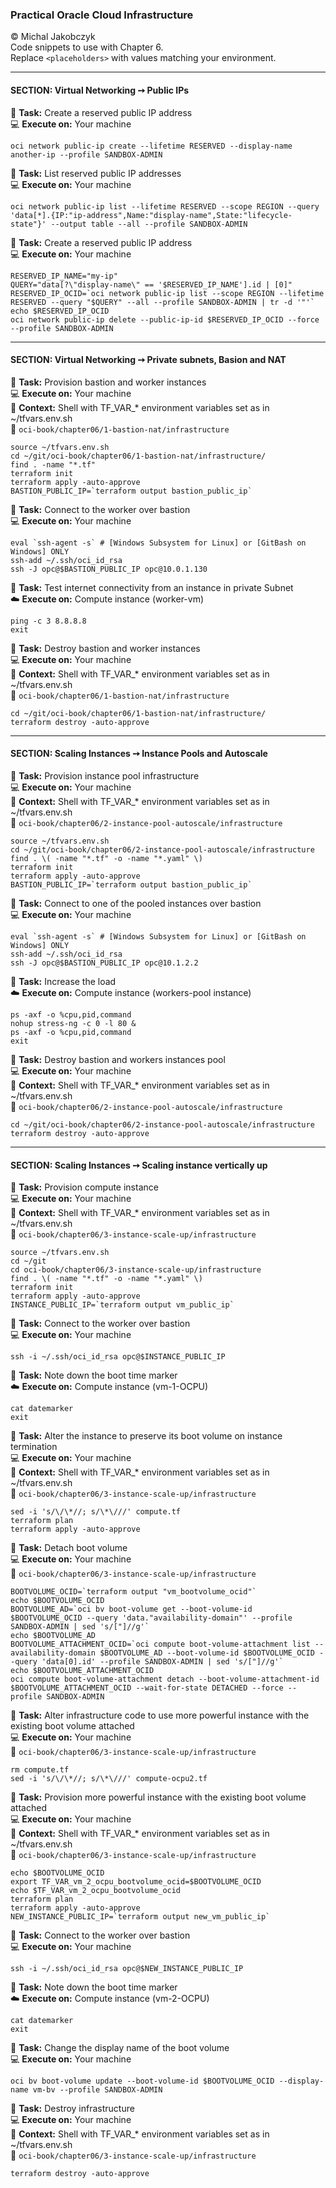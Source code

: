 ### Practical Oracle Cloud Infrastructure
© Michal Jakobczyk  
Code snippets to use with Chapter 6.  
Replace `<placeholders>` with values matching your environment.  

---
#### SECTION: Virtual Networking ➙ Public IPs

:wrench: **Task:** Create a reserved public IP address   
:computer: **Execute on:** Your machine

    oci network public-ip create --lifetime RESERVED --display-name another-ip --profile SANDBOX-ADMIN

:wrench: **Task:** List reserved public IP addresses   
:computer: **Execute on:** Your machine

    oci network public-ip list --lifetime RESERVED --scope REGION --query 'data[*].{IP:"ip-address",Name:"display-name",State:"lifecycle-state"}' --output table --all --profile SANDBOX-ADMIN

:wrench: **Task:** Create a reserved public IP address   
:computer: **Execute on:** Your machine

    RESERVED_IP_NAME="my-ip"
    QUERY="data[?\"display-name\" == '$RESERVED_IP_NAME'].id | [0]"
    RESERVED_IP_OCID=`oci network public-ip list --scope REGION --lifetime RESERVED --query "$QUERY" --all --profile SANDBOX-ADMIN | tr -d '"'`
    echo $RESERVED_IP_OCID
    oci network public-ip delete --public-ip-id $RESERVED_IP_OCID --force --profile SANDBOX-ADMIN
    
---
#### SECTION: Virtual Networking ➙ Private subnets, Basion and NAT

:wrench: **Task:** Provision bastion and worker instances   
:computer: **Execute on:** Your machine  
:dart: **Context:** Shell with TF_VAR_* environment variables set as in ~/tfvars.env.sh  
:file_folder: `oci-book/chapter06/1-bastion-nat/infrastructure`

    source ~/tfvars.env.sh
    cd ~/git/oci-book/chapter06/1-bastion-nat/infrastructure/
    find . -name "*.tf"
    terraform init
    terraform apply -auto-approve
    BASTION_PUBLIC_IP=`terraform output bastion_public_ip`
    
:wrench: **Task:** Connect to the worker over bastion   
:computer: **Execute on:** Your machine  

    eval `ssh-agent -s` # [Windows Subsystem for Linux] or [GitBash on Windows] ONLY
    ssh-add ~/.ssh/oci_id_rsa
    ssh -J opc@$BASTION_PUBLIC_IP opc@10.0.1.130
    
:wrench: **Task:** Test internet connectivity from an instance in private Subnet  
:cloud: **Execute on:** Compute instance (worker-vm)
 
    ping -c 3 8.8.8.8
    exit

:wrench: **Task:** Destroy bastion and worker instances   
:computer: **Execute on:** Your machine  
:dart: **Context:** Shell with TF_VAR_* environment variables set as in ~/tfvars.env.sh  
:file_folder: `oci-book/chapter06/1-bastion-nat/infrastructure`

    cd ~/git/oci-book/chapter06/1-bastion-nat/infrastructure/
    terraform destroy -auto-approve
    
---
#### SECTION: Scaling Instances ➙ Instance Pools and Autoscale

:wrench: **Task:** Provision instance pool infrastructure   
:computer: **Execute on:** Your machine  
:dart: **Context:** Shell with TF_VAR_* environment variables set as in ~/tfvars.env.sh  
:file_folder: `oci-book/chapter06/2-instance-pool-autoscale/infrastructure`

    source ~/tfvars.env.sh
    cd ~/git/oci-book/chapter06/2-instance-pool-autoscale/infrastructure
    find . \( -name "*.tf" -o -name "*.yaml" \)
    terraform init
    terraform apply -auto-approve
    BASTION_PUBLIC_IP=`terraform output bastion_public_ip`
    
:wrench: **Task:** Connect to one of the pooled instances over bastion   
:computer: **Execute on:** Your machine  

    eval `ssh-agent -s` # [Windows Subsystem for Linux] or [GitBash on Windows] ONLY
    ssh-add ~/.ssh/oci_id_rsa
    ssh -J opc@$BASTION_PUBLIC_IP opc@10.1.2.2
    
:wrench: **Task:** Increase the load  
:cloud: **Execute on:** Compute instance (workers-pool instance)
 
    ps -axf -o %cpu,pid,command
    nohup stress-ng -c 0 -l 80 &
    ps -axf -o %cpu,pid,command
    exit
    
:wrench: **Task:** Destroy bastion and workers instances pool   
:computer: **Execute on:** Your machine  
:dart: **Context:** Shell with TF_VAR_* environment variables set as in ~/tfvars.env.sh  
:file_folder: `oci-book/chapter06/2-instance-pool-autoscale/infrastructure`

    cd ~/git/oci-book/chapter06/2-instance-pool-autoscale/infrastructure
    terraform destroy -auto-approve

---
#### SECTION: Scaling Instances ➙ Scaling instance vertically up

:wrench: **Task:** Provision compute instance   
:computer: **Execute on:** Your machine  
:dart: **Context:** Shell with TF_VAR_* environment variables set as in ~/tfvars.env.sh  
:file_folder: `oci-book/chapter06/3-instance-scale-up/infrastructure`

    source ~/tfvars.env.sh
    cd ~/git
    cd oci-book/chapter06/3-instance-scale-up/infrastructure
    find . \( -name "*.tf" -o -name "*.yaml" \)
    terraform init
    terraform apply -auto-approve
    INSTANCE_PUBLIC_IP=`terraform output vm_public_ip`

:wrench: **Task:** Connect to the worker over bastion   
:computer: **Execute on:** Your machine  

    ssh -i ~/.ssh/oci_id_rsa opc@$INSTANCE_PUBLIC_IP
    
:wrench: **Task:** Note down the boot time marker  
:cloud: **Execute on:** Compute instance (vm-1-OCPU)
 
    cat datemarker
    exit
    
:wrench: **Task:** Alter the instance to preserve its boot volume on instance termination   
:computer: **Execute on:** Your machine  
:dart: **Context:** Shell with TF_VAR_* environment variables set as in ~/tfvars.env.sh  
:file_folder: `oci-book/chapter06/3-instance-scale-up/infrastructure`

    sed -i 's/\/\*//; s/\*\///' compute.tf
    terraform plan
    terraform apply -auto-approve

:wrench: **Task:** Detach boot volume   
:computer: **Execute on:** Your machine  
:file_folder: `oci-book/chapter06/3-instance-scale-up/infrastructure`

    BOOTVOLUME_OCID=`terraform output "vm_bootvolume_ocid"`
    echo $BOOTVOLUME_OCID
    BOOTVOLUME_AD=`oci bv boot-volume get --boot-volume-id $BOOTVOLUME_OCID --query 'data."availability-domain"' --profile SANDBOX-ADMIN | sed 's/["]//g'`
    echo $BOOTVOLUME_AD
    BOOTVOLUME_ATTACHMENT_OCID=`oci compute boot-volume-attachment list --availability-domain $BOOTVOLUME_AD --boot-volume-id $BOOTVOLUME_OCID --query 'data[0].id' --profile SANDBOX-ADMIN | sed 's/["]//g'`
    echo $BOOTVOLUME_ATTACHMENT_OCID
    oci compute boot-volume-attachment detach --boot-volume-attachment-id $BOOTVOLUME_ATTACHMENT_OCID --wait-for-state DETACHED --force --profile SANDBOX-ADMIN

:wrench: **Task:** Alter infrastructure code to use more powerful instance with the existing boot volume attached    
:computer: **Execute on:** Your machine  
:file_folder: `oci-book/chapter06/3-instance-scale-up/infrastructure`

    rm compute.tf
    sed -i 's/\/\*//; s/\*\///' compute-ocpu2.tf
    
:wrench: **Task:** Provision more powerful instance with the existing boot volume attached    
:computer: **Execute on:** Your machine  
:dart: **Context:** Shell with TF_VAR_* environment variables set as in ~/tfvars.env.sh  
:file_folder: `oci-book/chapter06/3-instance-scale-up/infrastructure`

    echo $BOOTVOLUME_OCID
    export TF_VAR_vm_2_ocpu_bootvolume_ocid=$BOOTVOLUME_OCID
    echo $TF_VAR_vm_2_ocpu_bootvolume_ocid
    terraform plan
    terraform apply -auto-approve
    NEW_INSTANCE_PUBLIC_IP=`terraform output new_vm_public_ip`
    
:wrench: **Task:** Connect to the worker over bastion   
:computer: **Execute on:** Your machine  

    ssh -i ~/.ssh/oci_id_rsa opc@$NEW_INSTANCE_PUBLIC_IP
    
:wrench: **Task:** Note down the boot time marker  
:cloud: **Execute on:** Compute instance (vm-2-OCPU)
 
    cat datemarker
    exit
    
:wrench: **Task:** Change the display name of the boot volume   
:computer: **Execute on:** Your machine  

    oci bv boot-volume update --boot-volume-id $BOOTVOLUME_OCID --display-name vm-bv --profile SANDBOX-ADMIN

:wrench: **Task:** Destroy infrastructure    
:computer: **Execute on:** Your machine  
:dart: **Context:** Shell with TF_VAR_* environment variables set as in ~/tfvars.env.sh  
:file_folder: `oci-book/chapter06/3-instance-scale-up/infrastructure`

    terraform destroy -auto-approve
